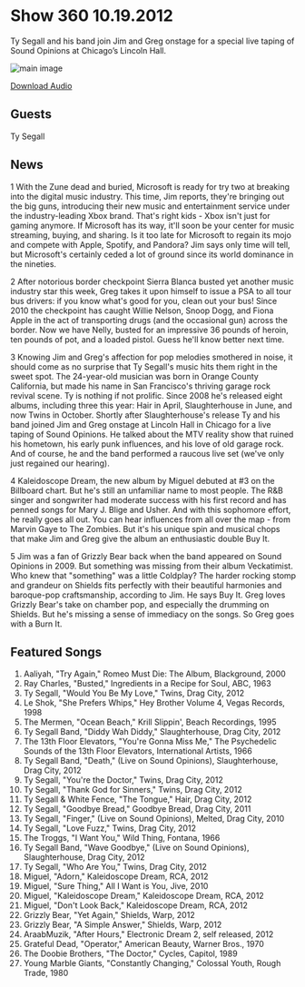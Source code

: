 # Show 360 10.19.2012
Ty Segall and his band join Jim and Greg onstage for a special live taping of Sound Opinions at Chicago’s Lincoln Hall.

![main image](http://www.soundopinions.org/images/2012/tysegall.jpg)

[Download Audio](http://audio.soundopinions.org/streams/2012/10/so_20121019.m3u)

## Guests
Ty Segall

## News
1 With the Zune dead and buried, Microsoft is ready for try two at breaking into the digital music industry. This time, Jim reports, they're bringing out the big guns, introducing their new music and entertainment service under the industry-leading Xbox brand. That's right kids - Xbox isn't just for gaming anymore. If Microsoft has its way, it'll soon be your center for music streaming, buying, and sharing. Is it too late for Microsoft to regain its mojo and compete with Apple, Spotify, and Pandora? Jim says only time will tell, but Microsoft's certainly ceded a lot of ground since its world dominance in the nineties.

2 After notorious border checkpoint Sierra Blanca busted yet another music industry star this week, Greg takes it upon himself to issue a PSA to all tour bus drivers: if you know what's good for you, clean out your bus! Since 2010 the checkpoint has caught Willie Nelson, Snoop Dogg, and Fiona Apple in the act of transporting drugs (and the occasional gun) across the border. Now we have Nelly, busted for an impressive 36 pounds of heroin, ten pounds of pot, and a loaded pistol. Guess he'll know better next time.

3 Knowing Jim and Greg's affection for pop melodies smothered in noise, it should come as no surprise that Ty Segall's music hits them right in the sweet spot. The 24-year-old musician was born in Orange County California, but made his name in San Francisco's thriving garage rock revival scene. Ty is nothing if not prolific. Since 2008 he's released eight albums, including three this year: Hair in April, Slaughterhouse in June, and now Twins in October. Shortly after Slaughterhouse's release Ty and his band joined Jim and Greg onstage at Lincoln Hall in Chicago for a live taping of Sound Opinions. He talked about the MTV reality show that ruined his hometown, his early punk influences, and his love of old garage rock. And of course, he and the band performed a raucous live set (we've only just regained our hearing).

4 Kaleidoscope Dream, the new album by Miguel debuted at #3 on the Billboard chart. But he's still an unfamiliar name to most people. The R&B singer and songwriter had moderate success with his first record and has penned songs for Mary J. Blige and Usher. And with this sophomore effort, he really goes all out. You can hear influences from all over the map - from Marvin Gaye to The Zombies. But it's his unique spin and musical chops that make Jim and Greg give the album an enthusiastic double Buy It.

5 Jim was a fan of Grizzly Bear back when the band appeared on Sound Opinions in 2009. But something was missing from their album Veckatimist. Who knew that "something" was a little Coldplay? The harder rocking stomp and grandeur on Shields fits perfectly with their beautiful harmonies and baroque-pop craftsmanship, according to Jim. He says Buy It. Greg loves Grizzly Bear's take on chamber pop, and especially the drumming on Shields. But he's missing a sense of immediacy on the songs. So Greg goes with a Burn It.

                                                                

## Featured Songs
1. Aaliyah, "Try Again," Romeo Must Die: The Album, Blackground, 2000
2. Ray Charles, "Busted," Ingredients in a Recipe for Soul, ABC, 1963
3. Ty Segall, "Would You Be My Love," Twins, Drag City, 2012
4. Le Shok, "She Prefers Whips," Hey Brother Volume 4, Vegas Records, 1998
5. The Mermen, "Ocean Beach," Krill Slippin', Beach Recordings, 1995
6. Ty Segall Band, "Diddy Wah Diddy," Slaughterhouse, Drag City, 2012
7. The 13th Floor Elevators, "You're Gonna Miss Me," The Psychedelic Sounds of the 13th Floor Elevators, International Artists, 1966
8. Ty Segall Band, "Death," (Live on Sound Opinions), Slaughterhouse, Drag City, 2012
9. Ty Segall, "You're the Doctor," Twins, Drag City, 2012
10. Ty Segall, "Thank God for Sinners," Twins, Drag City, 2012
11. Ty Segall & White Fence, "The Tongue," Hair, Drag City, 2012
12. Ty Segall, "Goodbye Bread," Goodbye Bread, Drag City, 2011
13. Ty Segall, "Finger," (Live on Sound Opinions), Melted, Drag City, 2010
14. Ty Segall, "Love Fuzz," Twins, Drag City, 2012
15. The Troggs, "I Want You," Wild Thing, Fontana, 1966
16. Ty Segall Band, "Wave Goodbye," (Live on Sound Opinions), Slaughterhouse, Drag City, 2012
17. Ty Segall, "Who Are You," Twins, Drag City, 2012
18. Miguel, "Adorn," Kaleidoscope Dream, RCA, 2012
19. Miguel, "Sure Thing," All I Want is You, Jive, 2010
20. Miguel, "Kaleidoscope Dream," Kaleidoscope Dream, RCA, 2012
21. Miguel, "Don't Look Back," Kaleidoscope Dream, RCA, 2012
22. Grizzly Bear, "Yet Again," Shields, Warp, 2012
23. Grizzly Bear, "A Simple Answer," Shields, Warp, 2012
24. AraabMuzik, "After Hours," Electronic Dream 2, self released, 2012
25. Grateful Dead, "Operator," American Beauty, Warner Bros., 1970
26. The Doobie Brothers, "The Doctor," Cycles, Capitol, 1989
27. Young Marble Giants, "Constantly Changing," Colossal Youth, Rough Trade, 1980
